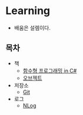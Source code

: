 # Learning
- 배움은 설렘이다.

## 목차
- 책
  - [함수형 프로그래밍 in C#](./Books/FPinCSharp)
  - [오브젝트](./Books/Object)
- 저장소
  - [Git](./Repo/Git)
- 로그
  - [NLog](./Log/NLog)
